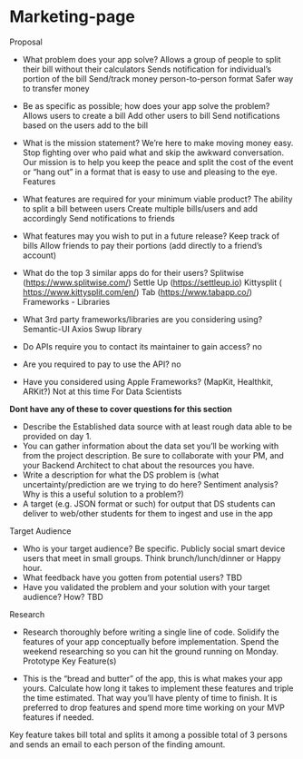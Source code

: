 # Marketing-page
Proposal

- What problem does your app solve?
Allows a group of people to split their bill without their calculators
Sends notification for individual’s portion of the bill
Send/track money person-to-person format
Safer way to transfer money
- Be as specific as possible; how does your app solve the problem?
Allows users to create a bill 
Add other users to bill
Send notifications based on the users add to the bill
- What is the mission statement?
We’re here to make moving money easy. Stop fighting over who paid what and skip the awkward conversation. Our mission is to help you keep the peace and split the cost of the event or “hang out” in a format that is easy to use and pleasing to the eye.
Features

- What features are required for your minimum viable product?
The ability to split a bill between users
Create multiple bills/users and add accordingly
Send notifications to friends
- What features may you wish to put in a future release?
Keep track of bills
Allow friends to pay their portions (add directly to a friend’s account)
- What do the top 3 similar apps do for their users?
Splitwise (https://www.splitwise.com/)
Settle Up (https://settleup.io)
Kittysplit ( https://www.kittysplit.com/en/)
Tab (https://www.tabapp.co/)
Frameworks - Libraries

- What 3rd party frameworks/libraries are you considering using?
Semantic-UI
Axios
Swup library
- Do APIs require you to contact its maintainer to gain access?
no
- Are you required to pay to use the API?
no
- Have you considered using Apple Frameworks? (MapKit, Healthkit, ARKit?)
Not at this time
For Data Scientists

****Dont have any of these to cover questions for this section****
- Describe the Established data source with at least rough data able to be provided on day 1. 
- You can gather information about the data set you’ll be working with from the project description. Be sure to collaborate with your PM, and your Backend Architect to chat about the resources you have.
- Write a description for what the DS problem is (what uncertainty/prediction are we trying to do here? Sentiment analysis? Why is this a useful solution to a problem?)
- A target (e.g. JSON format or such) for output that DS students can deliver to web/other students for them to ingest and use in the app

Target Audience

- Who is your target audience? Be specific.
Publicly social smart device users that meet in small groups. Think brunch/lunch/dinner or Happy hour. 
- What feedback have you gotten from potential users?
TBD
- Have you validated the problem and your solution with your target audience? How?
TBD

Research

- Research thoroughly before writing a single line of code. Solidify the features of your app conceptually before implementation. Spend the weekend researching so you can hit the ground running on Monday.
Prototype Key Feature(s)

- This is the “bread and butter” of the app, this is what makes your app yours. Calculate how long it takes to implement these features and triple the time estimated. That way you’ll have plenty of time to finish. It is preferred to drop features and spend more time working on your MVP features if needed.


Key feature takes bill total and splits it among a possible total of 3 persons and sends an email to each person of the finding amount.
